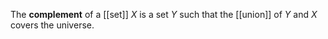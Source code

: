 The **complement** of a [[set]] $X$ is a set $Y$ such that the [[union]] of $Y$ and $X$ covers the universe.